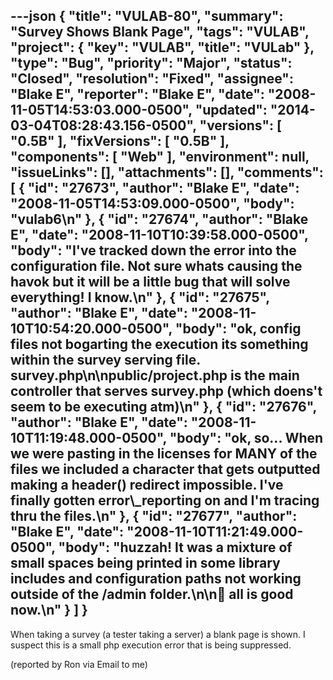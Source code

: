 ---json
{
  "title": "VULAB-80",
  "summary": "Survey Shows Blank Page",
  "tags": "VULAB",
  "project": {
    "key": "VULAB",
    "title": "VULab"
  },
  "type": "Bug",
  "priority": "Major",
  "status": "Closed",
  "resolution": "Fixed",
  "assignee": "Blake E",
  "reporter": "Blake E",
  "date": "2008-11-05T14:53:03.000-0500",
  "updated": "2014-03-04T08:28:43.156-0500",
  "versions": [
    "0.5B"
  ],
  "fixVersions": [
    "0.5B"
  ],
  "components": [
    "Web"
  ],
  "environment": null,
  "issueLinks": [],
  "attachments": [],
  "comments": [
    {
      "id": "27673",
      "author": "Blake E",
      "date": "2008-11-05T14:53:09.000-0500",
      "body": "vulab6\n"
    },
    {
      "id": "27674",
      "author": "Blake E",
      "date": "2008-11-10T10:39:58.000-0500",
      "body": "I've tracked down the error into the configuration file. Not sure whats causing the havok but it will be a little bug that will solve everything! I know.\n"
    },
    {
      "id": "27675",
      "author": "Blake E",
      "date": "2008-11-10T10:54:20.000-0500",
      "body": "ok, config files not bogarting the execution its something within the survey serving file. survey.php\n\npublic/project.php is the main controller that serves survey.php (which doens't seem to be executing atm)\n"
    },
    {
      "id": "27676",
      "author": "Blake E",
      "date": "2008-11-10T11:19:48.000-0500",
      "body": "ok, so... When we were pasting in the licenses for MANY of the files we included a character that gets outputted making a header() redirect impossible. I've finally gotten error\\_reporting on and I'm tracing thru the files.\n"
    },
    {
      "id": "27677",
      "author": "Blake E",
      "date": "2008-11-10T11:21:49.000-0500",
      "body": "huzzah! It was a mixture of small spaces being printed in some library includes and configuration paths not working outside of the /admin folder.\n\n🙂 all is good now.\n"
    }
  ]
}
---
When taking a survey (a tester taking a server) a blank page is shown. I suspect this is a small php execution error that is being suppressed.

(reported by Ron via Email to me)

        